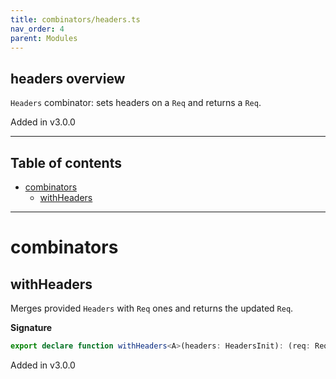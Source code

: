 ```yaml
---
title: combinators/headers.ts
nav_order: 4
parent: Modules
---
```


## headers overview

`Headers` combinator: sets headers on a `Req` and returns a `Req`.

Added in v3.0.0

---

<h2 class="text-delta">Table of contents</h2>

- [combinators](#combinators)
  - [withHeaders](#withheaders)

---

# combinators

## withHeaders

Merges provided `Headers` with `Req` ones and returns the updated `Req`.

**Signature**

```ts
export declare function withHeaders<A>(headers: HeadersInit): (req: Req<A>) => Req<A>
```

Added in v3.0.0
